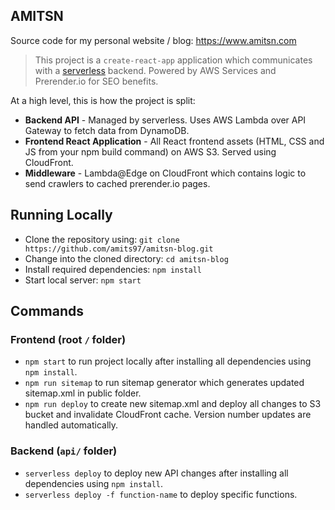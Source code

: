 ## AMITSN
Source code for my personal website / blog: https://www.amitsn.com

> This project is a `create-react-app` application which communicates with a [serverless](https://serverless.com/) backend. Powered by AWS Services and Prerender.io for SEO benefits.

At a high level, this is how the project is split:
* **Backend API** - Managed by serverless. Uses AWS Lambda over API Gateway to fetch data from DynamoDB.
* **Frontend React Application** - All React frontend assets (HTML, CSS and JS from your npm build command) on AWS S3. Served using CloudFront.
* **Middleware** - Lambda@Edge on CloudFront which contains logic to send crawlers to cached prerender.io pages.

## Running Locally
* Clone the repository using: `git clone https://github.com/amits97/amitsn-blog.git`
* Change into the cloned directory: `cd amitsn-blog`
* Install required dependencies: `npm install`
* Start local server: `npm start`

## Commands
### Frontend (root `/` folder)
* `npm start` to run project locally after installing all dependencies using `npm install`.
* `npm run sitemap` to run sitemap generator which generates updated sitemap.xml in public folder.
* `npm run deploy` to create new sitemap.xml and deploy all changes to S3 bucket and invalidate CloudFront cache. Version number updates are handled automatically.

### Backend (`api/` folder)
* `serverless deploy` to deploy new API changes after installing all dependencies using `npm install`.
* `serverless deploy -f function-name` to deploy specific functions.
